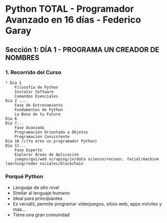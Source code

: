 # Python TOTAL - Programador Avanzado en 16 días  -  Federico Garay
## Sección 1: DÍA 1 - PROGRAMA UN CREADOR DE NOMBRES
### 1. Recorrido del Curso
    * Día 1
        Filosofía de Python
        Instalar Software
        Comandos Esenciales
    Día 2 ...
        Fase de Entrenamiento
        Fundamentos de Python
        La Base de tu Futuro
    Día 6
    Día 7...
        Fase Avanzada
        Programación Orientada a Objetos
        Programación Consistente
    Día 10 //(Ya eres un programador Python)
    Día 11...
        Fase Experto
        Explorar Áreas de Aplicación
        juegos/gui/web scraping/ia/data science/reconoc. facial/machine learning/redes sociales/blockchain

### Porqué Python
* Lenguaje de alto nivel
* Similar al lenguaje humano
* Ideal para principiantes
* Es versátil, permite programar videojuegos, sitios web, apps móviles y mas...
* Tiene una gran comunidad

